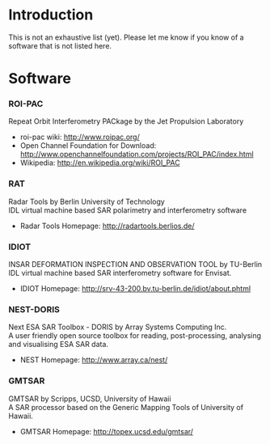 # Introduction #

This is not an exhaustive list (yet). Please let me know if you know of a software that is not listed here.

# Software #

### ROI-PAC ###
Repeat Orbit Interferometry PACkage by the Jet Propulsion Laboratory<br>
<ul><li>roi-pac wiki: <a href='http://www.roipac.org/'>http://www.roipac.org/</a>
</li><li>Open Channel Foundation for Download: <a href='http://www.openchannelfoundation.com/projects/ROI_PAC/index.html'>http://www.openchannelfoundation.com/projects/ROI_PAC/index.html</a>
</li><li>Wikipedia: <a href='http://en.wikipedia.org/wiki/ROI_PAC'>http://en.wikipedia.org/wiki/ROI_PAC</a></li></ul>

<h3>RAT</h3>
Radar Tools by Berlin University of Technology<br>
IDL virtual machine based SAR polarimetry and interferometry software<br>
<ul><li>Radar Tools Homepage: <a href='http://radartools.berlios.de/'>http://radartools.berlios.de/</a></li></ul>

<h3>IDIOT</h3>
INSAR DEFORMATION INSPECTION AND OBSERVATION TOOL by TU-Berlin<br>
IDL virtual machine based SAR interferometry software for Envisat.<br>
<ul><li>IDIOT Homepage: <a href='http://srv-43-200.bv.tu-berlin.de/idiot/about.phtml'>http://srv-43-200.bv.tu-berlin.de/idiot/about.phtml</a></li></ul>

<h3>NEST-DORIS</h3>
Next ESA SAR Toolbox - DORIS by Array Systems Computing Inc.<br>
A user friendly open source toolbox for reading, post-processing, analysing and visualising ESA SAR data.<br>
<ul><li>NEST Homepage: <a href='http://www.array.ca/nest/'>http://www.array.ca/nest/</a></li></ul>

<h3>GMTSAR</h3>
GMTSAR by Scripps, UCSD, University of Hawaii <br>
A SAR processor based on the Generic Mapping Tools of University of Hawaii.<br>
<ul><li>GMTSAR Homepage: <a href='http://topex.ucsd.edu/gmtsar/'>http://topex.ucsd.edu/gmtsar/</a>